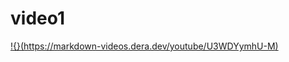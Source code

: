 # video1
[!{}(https://markdown-videos.dera.dev/youtube/U3WDYymhU-M)](https://youtu.be/U3WDYymhU-M?si=l4SE6FwNMgowATRi)
